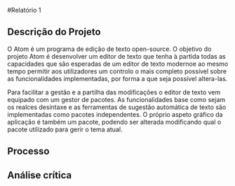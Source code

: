 #Relatório 1

## Descrição do Projeto
O Atom é um programa de edição de texto open-source.
O objetivo do projeto Atom é desenvolver um editor de texto que tenha à partida
todas as capacidades que são esperadas de um editor de texto modernoe ao mesmo
tempo permitir aos utilizadores um controlo o mais completo possível sobre as
funcionalidades implementadas, por forma a que seja possível
altera-las.

Para facilitar a gestão e a partilha das modificações o editor de texto vem
equipado com um gestor de pacotes. As funcionalidades base como sejam os realces
desintaxe e as ferramentas de sugestão automática de texto são implementadas
como pacotes independentes. O próprio aspeto gráfico da aplicação é também um
pacote, podendo ser alterada modificando qual o pacote utilizado para
gerir o tema atual.

## Processo

## Análise crítica
